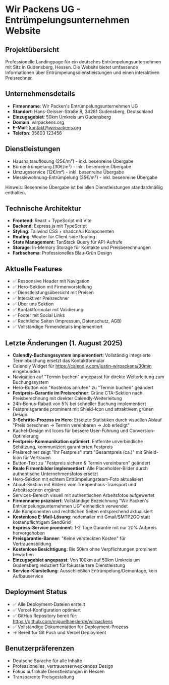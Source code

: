 # Wir Packens UG - Entrümpelungsunternehmen Website

## Projektübersicht
Professionelle Landingpage für ein deutsches Entrümpelungsunternehmen mit Sitz in Gudensberg, Hessen. Die Website bietet umfassende Informationen über Entrümpelungsdienstleistungen und einen interaktiven Preisrechner.

## Unternehmensdetails
- **Firmenname**: Wir Packen's Entrümpelungsunternehmen UG
- **Standort**: Hans-Geisser-Straße 8, 34281 Gudensberg, Deutschland
- **Einzugsgebiet**: 50km Umkreis um Gudensberg
- **Domain**: wirpackens.org
- **E-Mail**: kontakt@wirpackens.org
- **Telefon**: 05603 123456

## Dienstleistungen
- Haushaltsauflösung (25€/m²) - inkl. besenreine Übergabe
- Büroentrümpelung (30€/m²) - inkl. besenreine Übergabe
- Umzugsservice (12€/m²) - inkl. besenreine Übergabe
- Messiewohnung-Entrümpelung (35€/m²) - inkl. besenreine Übergabe

Hinweis: Besenreine Übergabe ist bei allen Dienstleistungen standardmäßig enthalten.

## Technische Architektur
- **Frontend**: React + TypeScript mit Vite
- **Backend**: Express.js mit TypeScript
- **Styling**: Tailwind CSS + shadcn/ui Komponenten
- **Routing**: Wouter für Client-side Routing
- **State Management**: TanStack Query für API-Aufrufe
- **Storage**: In-Memory Storage für Kontakte und Preisberechnungen
- **Farbschema**: Professionelles Blau-Grün Design

## Aktuelle Features
- ✅ Responsive Header mit Navigation
- ✅ Hero-Sektion mit Firmenvorstellung
- ✅ Dienstleistungsübersicht mit Preisen
- ✅ Interaktiver Preisrechner
- ✅ Über uns Sektion
- ✅ Kontaktformular mit Validierung
- ✅ Footer mit Social Links
- ✅ Rechtliche Seiten (Impressum, Datenschutz, AGB)
- ✅ Vollständige Firmendetails implementiert

## Letzte Änderungen (1. August 2025)
- **Calendly-Buchungssystem implementiert**: Vollständig integrierte Terminbuchung ersetzt das Kontaktformular
- Calendly Widget für https://calendly.com/justin-wirpackens/30min eingebunden
- Navigation auf "Termin buchen" angepasst für direkte Weiterleitung zum Buchungssystem
- Hero-Button von "Kostenlos anrufen" zu "Termin buchen" geändert
- **Festpreis-Garantie im Preisrechner**: Grüne CTA-Sektion nach Preisberechnung mit direkter Calendly-Weiterleitung
- 24h-Bonus-Rabatt von 5% bei schneller Buchung implementiert
- Festpreisgarantie prominent mit Shield-Icon und attraktivem grünen Design
- **3-Schritte-Prozess im Hero**: Ersetzte Statistiken durch visuellen Ablauf "Preis berechnen → Termin vereinbaren → Job erledigt"
- Kachel-Design mit Icons für bessere User-Führung und Conversion-Optimierung
- **Festpreis-Kommunikation optimiert**: Entfernte unverbindliche Schätzung, kommuniziert garantierten Festpreis
- Preisrechner zeigt "Ihr Festpreis" statt "Gesamtpreis (ca.)" mit Shield-Icon für Vertrauen
- Button-Text zu "Festpreis sichern & Termin vereinbaren" geändert
- **Reale Firmenbilder implementiert**: Alle Placeholder-Bilder durch authentische Unternehmensfotos ersetzt
- Hero-Sektion mit echtem Entrümpelungsteam-Foto aktualisiert
- About-Sektion mit Bildern vom Treppenhaus-Transport und Arbeitsszenen ergänzt
- Services-Bereich visuell mit authentischen Arbeitsfotos aufgewertet
- **Firmenname präzisiert**: Vollständige Bezeichnung "Wir Packen's Entrümpelungsunternehmen UG" einheitlich verwendet
- Alle Komponenten und rechtlichen Seiten entsprechend aktualisiert
- **Kostenlose E-Mail-Lösung**: nodemailer mit Gmail/SMTP2GO statt kostenpflichtigem SendGrid
- **Express-Service prominent**: 1-2 Tage Garantie mit nur 20% Aufpreis hervorgehoben
- **Preisgarantie-Banner**: "Keine versteckten Kosten" für Vertrauensbildung
- **Kostenlose Besichtigung**: Bis 50km ohne Verpflichtungen prominent beworben
- **Einzugsgebiet angepasst**: Von 100km auf 50km Umkreis um Gudensberg reduziert für fokussiertere Dienstleistung
- **Service-Klarstellung**: Ausschließlich Entrümpelung/Demontage, kein Aufbauservice

## Deployment Status
- ✅ Alle Deployment-Dateien erstellt
- ✅ Vercel-Konfiguration optimiert
- ✅ GitHub Repository bereit für: https://github.com/miguelhaeslerde/wirpackens
- ✅ Vollständige Dokumentation für Deployment-Prozess
- → Bereit für Git Push und Vercel Deployment

## Benutzerpräferenzen
- Deutsche Sprache für alle Inhalte
- Professionelles, vertrauenserweckendes Design
- Fokus auf lokale Dienstleistungen in Hessen
- Transparente Preisgestaltung